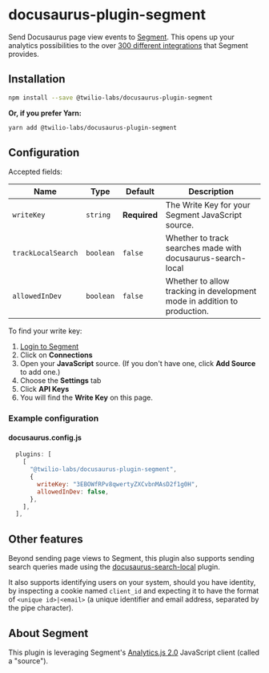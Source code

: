 # docusaurus-plugin-segment

Send Docusaurus page view events to [Segment](https://segment.com). This opens up your analytics possibilities to the over [300 different integrations](https://segment.com/catalog/) that Segment provides.

## Installation

```bash
npm install --save @twilio-labs/docusaurus-plugin-segment
```

**Or, if you prefer Yarn:**

```bash
yarn add @twilio-labs/docusaurus-plugin-segment
```

## Configuration

Accepted fields:

| Name               | Type      | Default      | Description                                                              |
| ------------------ | --------- | ------------ | ------------------------------------------------------------------------ |
| `writeKey`         | `string`  | **Required** | The Write Key for your Segment JavaScript source.                        |
| `trackLocalSearch` | `boolean` | `false`      | Whether to track searches made with docusaurus-search-local              |
| `allowedInDev`     | `boolean` | `false`      | Whether to allow tracking in development mode in addition to production. |

To find your write key:

1. [Login to Segment](https://app.segment.com/login/)
2. Click on **Connections**
3. Open your **JavaScript** source. (If you don't have one, click **Add Source** to add one.)
4. Choose the **Settings** tab
5. Click **API Keys**
6. You will find the **Write Key** on this page.

### Example configuration

#### docusaurus.config.js

```js
  plugins: [
    [
      "@twilio-labs/docusaurus-plugin-segment",
      {
        writeKey: "3EBOWfRPv8qwertyZXCvbnMAsD2f1g0H",
        allowedInDev: false,
      },
    ],
  ],
```

## Other features

Beyond sending page views to Segment, this plugin also supports sending search queries made using the [docusaurus-search-local](https://github.com/cmfcmf/docusaurus-search-local) plugin.

It also supports identifying users on your system, should you have identity, by inspecting a cookie named `client_id` and expecting it to have the format of `<unique id>|<email>` (a unique identifier and email address, separated by the pipe character).

## About Segment

This plugin is leveraging Segment's [Analytics.js 2.0](https://segment.com/docs/connections/sources/catalog/libraries/website/javascript/) JavaScript client (called a "source").
